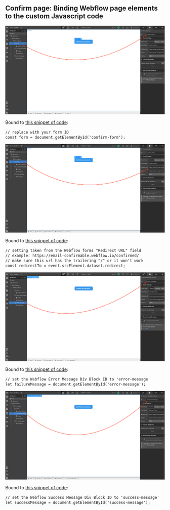 ## Confirm page: Binding Webflow page elements to the custom Javascript code

<img src='assets/confirm_page_01.png' width='800px'>

Bound to <a href="https://github.com/NoCodeQuest/Email-Confirmations/blob/main/confirm_page.js#L8-L9">this snippet of code</a>:

```
// replace with your form ID
const form = document.getElementById('confirm-form');
```  

<img src='assets/confirm_page_02.png' width='800px'>

Bound to <a href="https://github.com/NoCodeQuest/Email-Confirmations/blob/main/confirm_page.js#L11-L14">this snippet of code</a>:

```
// setting taken from the Webflow forms "Redirect URL" field
// example: https://email-confirmable.webflow.io/confirmed/
// make sure this url has the trailering "/" or it won't work
const redirectTo = event.srcElement.dataset.redirect;
```

<img src='assets/confirm_page_03.png' width='800px'>

Bound to <a href="https://github.com/NoCodeQuest/Email-Confirmations/blob/main/confirm_page.js#L16-L17">this snippet of code</a>:

```
// set the Webflow Error Message Div Block ID to 'error-message'
let failureMessage = document.getElementById('error-message');
```  

<img src='assets/confirm_page_04.png' width='800px'>

Bound to <a href="https://github.com/NoCodeQuest/Email-Confirmations/blob/main/confirm_page.js#L19-L20">this snippet of code</a>:

```
// set the Webflow Success Message Div Block ID to 'success-message'
let successMessage = document.getElementById('success-message');
```  
